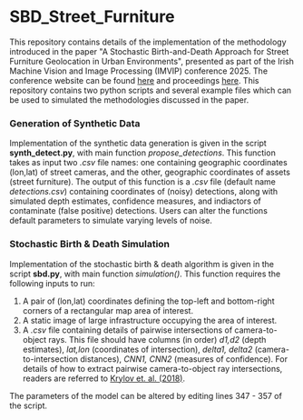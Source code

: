 # SBD_Street_Furniture
This repository contains details of the implementation of the methodology introduced in the paper "A Stochastic Birth-and-Death Approach for Street Furniture Geolocation in Urban Environments", presented as part of the Irish Machine Vision and Image Processing (IMVIP) conference 2025. The conference website can be found [here](https://imvipconference.github.io/) and proceedings [here](https://pure.ulster.ac.uk/en/publications/proceedings-of-the-irish-machine-vision-and-image-processing-conf-4). This repository contains two python scripts and several example files which can be used to simulated the methodologies discussed in the paper.

### Generation of Synthetic Data
Implementation of the synthetic data generation is given in the script **synth_detect.py**, with main function *propose_detections*. This function takes as input two *.csv* file names: one containing geographic coordinates (lon,lat) of street cameras, and the other, geographic coordinates of assets (street furniture). The output of this function is a *.csv* file (default name *detections.csv*) containing coordinates of (noisy) detections, along with simulated depth estimates, confidence measures, and indiactors of contaminate (false positive) detections. Users can alter the functions default parameters to simulate varying levels of noise.  

### Stochastic Birth & Death Simulation
Implementation of the stochastic birth & death algorithm is given in the script **sbd.py**, with main function *simulation()*. This function requires the following inputs to run:
1) A pair of (lon,lat) coordinates defining the top-left and bottom-right corners of a rectangular map area of interest.
2) A static image of large infrastructure occupying the area of interest.
3) A *.csv* file containing details of pairwise intersections of camera-to-object rays. This file should have columns (in order) *d1,d2* (depth estimates), *lat,lon* (coordinates of intersection), *delta1, delta2* (camera-to-intersection distances), *CNN1, CNN2* (measures of confidence). For details of how to extract pairwise camera-to-object ray intersections, readers are referred to [Krylov et. al. (2018)](https://www.mdpi.com/2072-4292/10/5/661).

The parameters of the model can be altered by editing lines 347 - 357 of the script.
